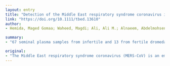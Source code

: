 ```yaml
---
layout: entry
title: "Detection of the Middle East respiratory syndrome coronavirus in dromedary camel's seminal plasma in Saudi Arabia 2015-2017"
link: "https://doi.org/10.1111/tbed.13610"
author:
- Hemida, Maged Gomaa; Waheed, Magdi; Ali, Ali M.; Alnaeem, Abdelmohsen

summary:
- "67 seminal plasma samples from infertile and 13 from fertile dromedary camels were collected. The RNA was extracted from the samples and tested using commercial real-time PCR. Nine out of sixty-seven animals were positive. Regular testing of semen should be considered to avoid a possible spread of the virus through semen. This is the first report about the detection of MERS-CoV-RNA."

original:
- "The Middle East respiratory syndrome coronavirus (MERS-CoV) is an emergent respiratory virus. Dromedary camels are currently the only known reservoir of MERS-CoV and are capable of transmitting the virus within a herd. The role of semen in the transmission of MERS-CoV has never been investigated as yet, to the best of our knowledge. Our goal was to test semen collected from dromedary camels for MERS-CoV. A total of 67 seminal plasma samples from infertile and 13 from fertile dromedary camels was collected. The RNA was extracted from the samples and tested using commercial real-time PCR. Nine out of sixty-seven infertile animals (13.4%) were positive. The obtained PCR products were sequenced using the conserved MERS-CoV-N gene primers. MERS-CoV-RNA detected in seminal plasma was closely related to the lineage B. To the best of our knowledge, this is the first report about the detection of MERS-CoV-RNA in camel's seminal plasma. Regular testing of semen of common male camels' used for insemination should be considered to avoid a possible spread of the virus through semen."
---
```


